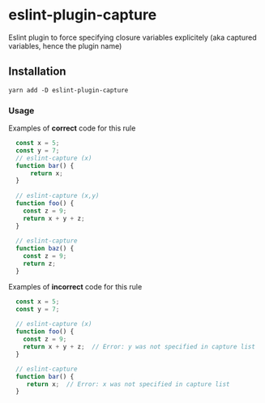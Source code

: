 # eslint-plugin-capture

Eslint plugin to force specifying closure variables explicitely 
(aka captured variables, hence the plugin name)

## Installation

`yarn add -D eslint-plugin-capture`

### Usage

Examples of **correct** code for this rule
```js
  const x = 5;
  const y = 7;
  // eslint-capture (x)
  function bar() {
      return x;
  }
  
  // eslint-capture (x,y)
  function foo() {
    const z = 9;
    return x + y + z;
  }
  
  // eslint-capture
  function baz() {
    const z = 9;
    return z;
  }
```

Examples of **incorrect** code for this rule
```js
  const x = 5;
  const y = 7;
  
  // eslint-capture (x)
  function foo() {
    const z = 9;
    return x + y + z;  // Error: y was not specified in capture list
  }

  // eslint-capture
  function bar() {
     return x;  // Error: x was not specified in capture list
  }
```

